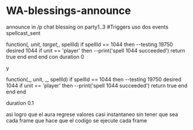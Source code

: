 # WA-blessings-announce
announce in /p chat blessing on party1..3
#Triggers
uso dos events
spellcast_sent 

function(_, unit, target,_, spellId)
    if spellId == 1044 then --testing 19750 desired 1044
        if unit == 'player' then
            --print('spell 1044 succeeded')
            return true
        end
    end
end
con duration 0

y


function(_, unit, _, spellId)
    if spellId == 1044 then --testing 19750 desired 1044
        if unit == 'player' then
            --print('spell 1044 succeeded')
            return true
        end
    end
end

duration 0.1

asi logro que el aura regrese valores casi instantaneo
sin tener que sea cada frame
que hace que el codigo se ejecute cada frame
